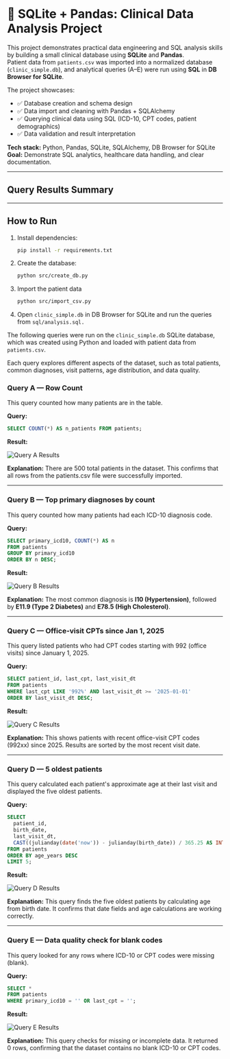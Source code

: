 # 🏥 SQLite + Pandas: Clinical Data Analysis Project

This project demonstrates practical data engineering and SQL analysis skills by building a small clinical database using **SQLite** and **Pandas**.  
Patient data from `patients.csv` was imported into a normalized database (`clinic_simple.db`), and analytical queries (A–E) were run using **SQL** in **DB Browser for SQLite**.  

The project showcases:
- ✅ Database creation and schema design  
- ✅ Data import and cleaning with Pandas + SQLAlchemy  
- ✅ Querying clinical data using SQL (ICD-10, CPT codes, patient demographics)  
- ✅ Data validation and result interpretation  

**Tech stack:** Python, Pandas, SQLite, SQLAlchemy, DB Browser for SQLite  
**Goal:** Demonstrate SQL analytics, healthcare data handling, and clear documentation.

---

## Query Results Summary

---

## How to Run

1. Install dependencies:
   ```bash
   pip install -r requirements.txt
   ```
2. Create the database:
   ```bash
   python src/create_db.py
   ```
3. Import the patient data
   ```bash
   python src/import_csv.py
   ```
4. Open ```clinic_simple.db``` in DB Browser for SQLite and run the queries from ```sql/analysis.sql.```

The following queries were run on the `clinic_simple.db` SQLite database, which was created using Python and loaded with patient data from `patients.csv`. 

Each query explores different aspects of the dataset, such as total patients, common diagnoses, visit patterns, age distribution, and data quality.

### Query A — Row Count

This query counted how many patients are in the table.

**Query:**
```sql
SELECT COUNT(*) AS n_patients FROM patients;
```

**Result:**

![Query A Results](images/query_a.png)

**Explanation:**
There are 500 total patients in the dataset.
This confirms that all rows from the patients.csv file were successfully imported.

---

### Query B — Top primary diagnoses by count

This query counted how many patients had each ICD-10 diagnosis code.

**Query:**
```sql
SELECT primary_icd10, COUNT(*) AS n
FROM patients
GROUP BY primary_icd10
ORDER BY n DESC;
```

**Result:**

![Query B Results](images/query_b.png)

**Explanation:** 
The most common diagnosis is **I10 (Hypertension)**, followed by **E11.9 (Type 2 Diabetes)** and **E78.5 (High Cholesterol)**.


---

### Query C — Office-visit CPTs since Jan 1, 2025

This query listed patients who had CPT codes starting with 992 (office visits) since January 1, 2025.

**Query:**
```sql
SELECT patient_id, last_cpt, last_visit_dt
FROM patients
WHERE last_cpt LIKE '992%' AND last_visit_dt >= '2025-01-01'
ORDER BY last_visit_dt DESC;
```

**Result:**

![Query C Results](images/query_c.png)

**Explanation:**
This shows patients with recent office-visit CPT codes (992xx) since 2025.
Results are sorted by the most recent visit date.

---

### Query D — 5 oldest patients

This query calculated each patient's approximate age at their last visit and displayed the five oldest patients.

**Query:**
```sql
SELECT
  patient_id,
  birth_date,
  last_visit_dt,
  CAST((julianday(date('now')) - julianday(birth_date)) / 365.25 AS INT) AS age_years
FROM patients
ORDER BY age_years DESC
LIMIT 5;
```
**Result:**

![Query D Results](images/query_d.png)

**Explanation:**
This query finds the five oldest patients by calculating age from birth date.
It confirms that date fields and age calculations are working correctly.

---

### Query E — Data quality check for blank codes

This query looked for any rows where ICD-10 or CPT codes were missing (blank).

**Query:**
```sql
SELECT *
FROM patients
WHERE primary_icd10 = '' OR last_cpt = '';
```
**Result:**

![Query E Results](images/query_e.png)

**Explanation:**
This query checks for missing or incomplete data.
It returned 0 rows, confirming that the dataset contains no blank ICD-10 or CPT codes.
